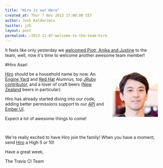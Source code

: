 ```yaml
---
title: "Hiro is our Hero"
created_at: Thur 7 Nov 2013 17:00:00 CET
author: Josh Kalderimis
twitter: j2h
layout: post
permalink: /2013-11-07-welcome-to-the-team-hiro
---
```


It feels like only yesterday we [welcomed Piotr, Anika and Justine](/2013-10-10-the-travis-ci-family-is-growing/) to the team, well, now it's time to welcome another awesome team member!

#Hiro Asari

<div style="float: right; margin-left: 15px;" width="150"/>
<img 
   src="/images/hiro-hs.png" 
   width="150" 
   height="150" 
   border="0"
   class="circular-radius" 
   id="hiro1" 
   style="display:inline;" 
	onmouseover="document.getElementById('hiro1').style.display='none'; 
	             document.getElementById('hiro2').style.display='inline';" 
   alt="Hiro Asari"/>
<img 
   src="/images/hiro-animated.gif" 
   width="150" 
   height="150" 
   border="0"
   class="circular-radius" 
   id="hiro2" 
   style="display:none;" 
	onmouseout="document.getElementById('hiro2').style.display='none'; 
	            document.getElementById('hiro1').style.display='inline';" 
   alt="Piotr Sarnacki" />

</div>

[Hiro](https://twitter.com/hiro_asari) should be a household name by now. An [Engine Yard](http://engineyard.com) and [Red Hat](http://www.redhat.com/) Alumnus, top [JRuby contributor](https://github.com/jruby/jruby/commits?author=BanzaiMan), and a lover of craft beers ([New Zealand](https://www.google.com/search?q=new+zealand&source=lnms&tbm=isch&sa=X&ei=8L57UqX0KIHBtQbN9YHoCw&ved=0CAkQ_AUoAQ&biw=1435&bih=771) beers in particular).

Hiro has already started diving into our code, adding better permissions support to our [API](https://github.com/travis-ci/travis-core/pull/279) and [Ember UI](https://github.com/travis-ci/travis-web/pull/219).

Expect a lot of awesome things to come!

<br>

We're really excited to have Hiro join the family! When you have a moment, send [Hiro](https://twitter.com/hiro_asari) a High 5 or 10!

Have a great week,

The Travis CI Team

